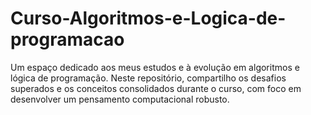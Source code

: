 # Curso-Algoritmos-e-Logica-de-programacao
Um espaço dedicado aos meus estudos e à evolução em algoritmos e lógica de programação. Neste repositório, compartilho os desafios superados e os conceitos consolidados durante o curso, com foco em desenvolver um pensamento computacional robusto.
